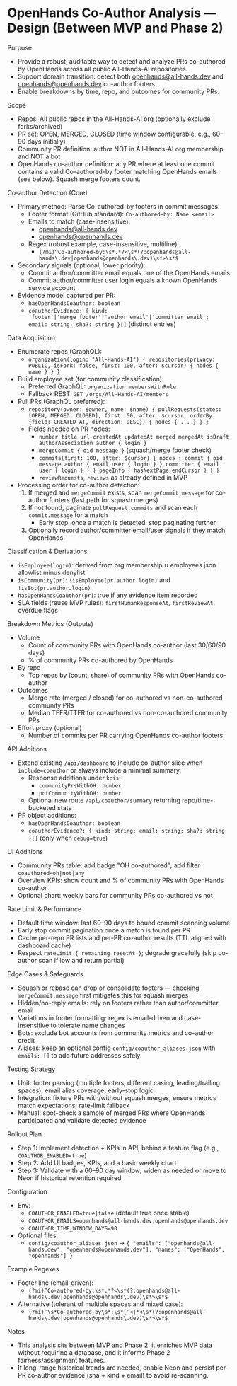 # OpenHands Co-Author Analysis — Design (Between MVP and Phase 2)

Purpose
- Provide a robust, auditable way to detect and analyze PRs co-authored by OpenHands across all public All-Hands-AI repositories.
- Support domain transition: detect both openhands@all-hands.dev and openhands@openhands.dev co-author footers.
- Enable breakdowns by time, repo, and outcomes for community PRs.

Scope
- Repos: All public repos in the All-Hands-AI org (optionally exclude forks/archived)
- PR set: OPEN, MERGED, CLOSED (time window configurable, e.g., 60–90 days initially)
- Community PR definition: author NOT in All-Hands-AI org membership and NOT a bot
- OpenHands co-author definition: any PR where at least one commit contains a valid Co-authored-by footer matching OpenHands emails (see below). Squash merge footers count.

Co-author Detection (Core)
- Primary method: Parse Co-authored-by footers in commit messages.
  - Footer format (GitHub standard): `Co-authored-by: Name <email>`
  - Emails to match (case-insensitive):
    - openhands@all-hands.dev
    - openhands@openhands.dev
  - Regex (robust example, case-insensitive, multiline):
    - `(?mi)^Co-authored-by:\s*.*?<\s*(?:openhands@all-hands\.dev|openhands@openhands\.dev)\s*>\s*$`
- Secondary signals (optional, lower priority):
  - Commit author/committer email equals one of the OpenHands emails
  - Commit author/committer user login equals a known OpenHands service account
- Evidence model captured per PR:
  - `hasOpenHandsCoauthor: boolean`
  - `coauthorEvidence: { kind: 'footer'|'merge_footer'|'author_email'|'committer_email'; email: string; sha?: string }[]` (distinct entries)

Data Acquisition
- Enumerate repos (GraphQL):
  - `organization(login: "All-Hands-AI") { repositories(privacy: PUBLIC, isFork: false, first: 100, after: $cursor) { nodes { name } } }`
- Build employee set (for community classification):
  - Preferred GraphQL: `organization.membersWithRole`
  - Fallback REST: `GET /orgs/All-Hands-AI/members`
- Pull PRs (GraphQL preferred):
  - `repository(owner: $owner, name: $name) { pullRequests(states: [OPEN, MERGED, CLOSED], first: 50, after: $cursor, orderBy: {field: CREATED_AT, direction: DESC}) { nodes { ... } } }`
  - Fields needed on PR nodes:
    - `number title url createdAt updatedAt merged mergedAt isDraft authorAssociation author { login }`
    - `mergeCommit { oid message }` (squash/merge footer check)
    - `commits(first: 100, after: $cursor) { nodes { commit { oid message author { email user { login } } committer { email user { login } } } pageInfo { hasNextPage endCursor } } }`
    - `reviewRequests`, `reviews` as already defined in MVP
- Processing order for co-author detection:
  1) If merged and `mergeCommit` exists, scan `mergeCommit.message` for co-author footers (fast path for squash merges)
  2) If not found, paginate `pullRequest.commits` and scan each `commit.message` for a match
     - Early stop: once a match is detected, stop paginating further
  3) Optionally record author/committer email/user signals if they match OpenHands

Classification & Derivations
- `isEmployee(login)`: derived from org membership ∪ employees.json allowlist minus denylist
- `isCommunity(pr)`: `!isEmployee(pr.author.login)` and `!isBot(pr.author.login)`
- `hasOpenHandsCoauthor(pr)`: true if any evidence item recorded
- SLA fields (reuse MVP rules): `firstHumanResponseAt`, `firstReviewAt`, overdue flags

Breakdown Metrics (Outputs)
- Volume
  - Count of community PRs with OpenHands co-author (last 30/60/90 days)
  - % of community PRs co-authored by OpenHands
- By repo
  - Top repos by (count, share) of community PRs with OpenHands co-author
- Outcomes
  - Merge rate (merged / closed) for co-authored vs non-co-authored community PRs
  - Median TFFR/TTFR for co-authored vs non-co-authored community PRs
- Effort proxy (optional)
  - Number of commits per PR carrying OpenHands co-author footers

API Additions
- Extend existing `/api/dashboard` to include co-author slice when `include=coauthor` or always include a minimal summary.
  - Response additions under `kpis`:
    - `communityPrsWithOH: number`
    - `pctCommunityWithOH: number`
  - Optional new route `/api/coauthor/summary` returning repo/time-bucketed stats
- PR object additions:
  - `hasOpenHandsCoauthor: boolean`
  - `coauthorEvidence?: { kind: string; email: string; sha?: string }[]` (only when `debug=true`)

UI Additions
- Community PRs table: add badge "OH co-authored"; add filter `coauthored=oh|not|any`
- Overview KPIs: show count and % of community PRs with OpenHands co-author
- Optional chart: weekly bars for community PRs co-authored vs not

Rate Limit & Performance
- Default time window: last 60–90 days to bound commit scanning volume
- Early stop commit pagination once a match is found per PR
- Cache per-repo PR lists and per-PR co-author results (TTL aligned with dashboard cache)
- Respect `rateLimit { remaining resetAt }`; degrade gracefully (skip co-author scan if low and return partial)

Edge Cases & Safeguards
- Squash or rebase can drop or consolidate footers — checking `mergeCommit.message` first mitigates this for squash merges
- Hidden/no-reply emails: rely on footers rather than author/committer email
- Variations in footer formatting: regex is email-driven and case-insensitive to tolerate name changes
- Bots: exclude bot accounts from community metrics and co-author credit
- Aliases: keep an optional config `config/coauthor_aliases.json` with `emails: []` to add future addresses safely

Testing Strategy
- Unit: footer parsing (multiple footers, different casing, leading/trailing spaces), email alias coverage, early-stop logic
- Integration: fixture PRs with/without squash merges; ensure metrics match expectations; rate-limit fallback
- Manual: spot-check a sample of merged PRs where OpenHands participated and validate detected evidence

Rollout Plan
- Step 1: Implement detection + KPIs in API, behind a feature flag (e.g., `COAUTHOR_ENABLED=true`)
- Step 2: Add UI badges, KPIs, and a basic weekly chart
- Step 3: Validate with a 60–90 day window; widen as needed or move to Neon if historical retention required

Configuration
- Env:
  - `COAUTHOR_ENABLED=true|false` (default true once stable)
  - `COAUTHOR_EMAILS=openhands@all-hands.dev,openhands@openhands.dev`
  - `COAUTHOR_TIME_WINDOW_DAYS=90`
- Optional files:
  - `config/coauthor_aliases.json` → `{ "emails": ["openhands@all-hands.dev", "openhands@openhands.dev"], "names": ["OpenHands", "openhands"] }`

Example Regexes
- Footer line (email-driven):
  - `(?mi)^Co-authored-by:\s*.*?<\s*(?:openhands@all-hands\.dev|openhands@openhands\.dev)\s*>\s*$`
- Alternative (tolerant of multiple spaces and mixed case):
  - `(?mi)^\s*Co-authored-by\s*:\s*[^<]*<\s*(?:openhands@all-hands\.dev|openhands@openhands\.dev)\s*>\s*$`

Notes
- This analysis sits between MVP and Phase 2: it enriches MVP data without requiring a database, and it informs Phase 2 fairness/assignment features.
- If long-range historical trends are needed, enable Neon and persist per-PR co-author evidence (sha + kind + email) to avoid re-scanning.
